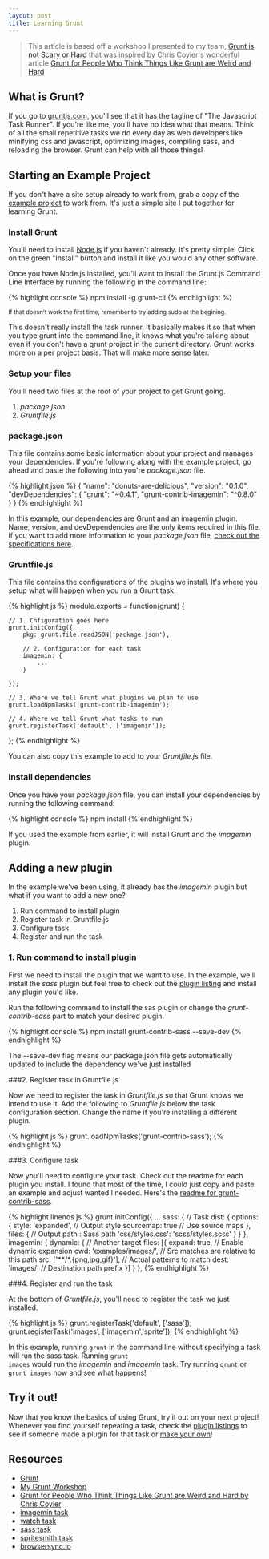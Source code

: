 ```yaml
---
layout: post
title: Learning Grunt
---
```


> This article is based off a workshop I presented to my team, [Grunt is not Scary or Hard](http://mongoosedoom.github.io/grunt-workshop/) that was inspired by Chris Coyier's wonderful article [Grunt for People Who Think Things Like Grunt are Weird and Hard](http://24ways.org/2013/grunt-is-not-weird-and-hard/)

## What is Grunt?

If you go to [gruntjs.com](http://gruntjs.com/), you'll see that it has the tagline of "The Javascript Task Runner". If you're like me, you'll have no idea what that means. Think of all the small repetitive tasks we do every day as web developers like minifying css and javascript, optimizing images, compiling sass, and reloading the browser. Grunt can help with all those things!

## Starting an Example Project

If you don't have a site setup already to work from, grab a copy of the [example project](https://github.com/MongooseDoom/grunt-example) to work from. It's just a simple site I put together for learning Grunt.

### Install Grunt

You'll need to install [Node.js](http://www.nodejs.org/) if you haven't already. It's pretty simple! Click on the green "Install" button and install it like you would any other software.

Once you have Node.js installed, you'll want to install the Grunt.js Command Line Interface by running the following in the command line:

{% highlight console %}
npm install -g grunt-cli
{% endhighlight %}

<small>If that doesn't work the first time, remember to try adding sudo at the begining.</small>

This doesn't really install the task runner. It basically makes it so that when you type grunt into the command line, it knows what you're talking about even if you don't have a grunt project in the current directory. Grunt works more on a per project basis. That will make more sense later.

### Setup your files

You'll need two files at the root of your project to get Grunt going.

1. *package.json*
2. *Gruntfile.js*

### package.json

This file contains some basic information about your project and manages your dependencies. If you're following along with the example project, go ahead and paste the following into you're *package.json* file.

{% highlight json %}
{
  "name": "donuts-are-delicious",
  "version": "0.1.0",
  "devDependencies": {
    "grunt": "~0.4.1",
    "grunt-contrib-imagemin": "^0.8.0"
  }
}
{% endhighlight %}

In this example, our dependencies are Grunt and an imagemin plugin. Name, version, and devDependencies are the only items required in this file. If you want to add more information to your *package.json* file, [check out the specifications here](https://www.npmjs.org/doc/files/package.json.html).

### Gruntfile.js

This file contains the configurations of the plugins we install. It's where you setup what will happen when you run a Grunt task.

{% highlight js %}
module.exports = function(grunt) {

    // 1. Cnfiguration goes here
    grunt.initConfig({
        pkg: grunt.file.readJSON('package.json'),

        // 2. Configuration for each task
        imagemin: {
            ...
        }

    });

    // 3. Where we tell Grunt what plugins we plan to use
    grunt.loadNpmTasks('grunt-contrib-imagemin');

    // 4. Where we tell Grunt what tasks to run
    grunt.registerTask('default', ['imagemin']);

};
{% endhighlight %}

You can also copy this example to add to your *Gruntfile.js* file.

### Install dependencies

Once you have your *package.json* file, you can install your dependencies by running the following command:

{% highlight console %}
npm install
{% endhighlight %}

If you used the example from earlier, it will install Grunt and the *imagemin* plugin.

## Adding a new plugin

In the example we've been using, it already has the *imagemin* plugin but what if you want to add a new one?

1. Run command to install plugin
2. Register task in Gruntfile.js
3. Configure task
4. Register and run the task

### 1. Run command to install plugin

First we need to install the plugin that we want to use. In the example, we'll install the *sass* plugin but feel free to check out the [plugin listing](http://www.gruntjs.com/plugins) and install any plugin you'd like.

Run the following command to install the sas plugin or change the *grunt-contrib-sass* part to match your desired plugin.

{% highlight console %}
npm install grunt-contrib-sass --save-dev
{% endhighlight %}

The --save-dev flag means our package.json file gets automatically updated to include the dependency we've just installed

###2. Register task in Gruntfile.js

Now we need to register the task in *Gruntfile.js* so that Grunt knows we intend to use it. Add the following to *Gruntfile.js* below the task configuration section. Change the name if you're installing a different plugin.

{% highlight js %}
grunt.loadNpmTasks('grunt-contrib-sass');
{% endhighlight %}

###3. Configure task

Now you'll need to configure your task. Check out the readme for each plugin you install. I found that most of the time, I could just copy and paste an example and adjust wanted I needed. Here's the [readme for grunt-contrib-sass](https://www.npmjs.org/package/grunt-contrib-sass).

{% highlight linenos js %}
grunt.initConfig({
    ...
    sass: {                                   // Task
        dist: {
            options: {
                style: 'expanded',            // Output style
                sourcemap: true               // Use source maps
            },
            files: {
                // Output path : Sass path
                'css/styles.css': 'scss/styles.scss'
            }
        }
    },
    imagemin: {
        dynamic: {                         // Another target
            files: [{
              expand: true,                // Enable dynamic expansion
              cwd: 'examples/images/',     // Src matches are relative to this path
              src: ['**/*.{png,jpg,gif}'], // Actual patterns to match
              dest: 'images/'              // Destination path prefix
            }]
        }
    },
{% endhighlight %}

###4. Register and run the task

At the bottom of *Gruntfile.js*, you'll need to register the task we just installed.

{% highlight js %}
grunt.registerTask('default', ['sass']);
grunt.registerTask('images', ['imagemin','sprite']);
{% endhighlight %}

In this example, running <code>grunt</code> in the command line without specifying a task will run the sass task. Running <code>grunt images</code> would run the *imagemin* and *imagemin* task. Try running <code>grunt</code> or <code>grunt images</code> now and see what happens!

## Try it out!

Now that you know the basics of using Grunt, try it out on your next project! Whenever you find yourself repeating a task, check the [plugin listings](http://gruntjs.com/plugins) to see if someone made a plugin for that task or [make your own](http://gruntjs.com/creating-plugins)!

## Resources

- [Grunt](http://gruntjs.com/)
- [My Grunt Workshop](http://mongoosedoom.github.io/grunt-workshop/)
- [Grunt for People Who Think Things Like Grunt are Weird and Hard by Chris Coyier](http://24ways.org/2013/grunt-is-not-weird-and-hard/)
- [imagemin task](https://www.npmjs.org/package/grunt-contrib-imagemin)
- [watch task](https://www.npmjs.org/package/grunt-contrib-watch)
- [sass task](https://www.npmjs.org/package/grunt-contrib-sass)
- [spritesmith task](https://www.npmjs.org/package/grunt-spritesmith)
- [browsersync.io]((http://www.browsersync.io/))


